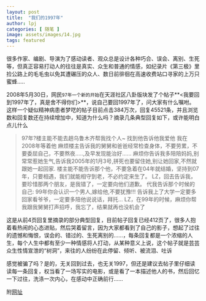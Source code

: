 ```yaml
---
layout: post
title:  "我们的1997年"
author: lpj
categories: [ 随笔 ]
image: assets/images/14.jpg
tags: featured
---
```


很多作家、编剧、导演为了感动读者、观众总是设计各种巧合、误会、离别、生死等，但真正容易打动人的往往是真实、众生和普通的情感，如纪录片《第三极》里捡公路上的毛毛虫以免其遭碾压的众人、数日前徘徊在高速收费站口寻家的上万只蜜蜂.....
 
2008年5月30日，网民`97年一个新的开始`在天涯社区八卦版块发了个帖子**<我要回到1997年了，真是舍不得你们>**，说自己要回1997年了，问大家有什么嘱咐。这样一个疑似精神病患者梦呓的帖子目前点击384万次，回复45521条，并且浏览数和回复数还在持续增加中，知道为什么吗？摘录几条典型回复如下，或许能明白点儿什么
 
>97年?楼主能不能去趟乌鲁木齐帮我找个人~ 找到他告诉他我爱他  我在2008年等着他
>麻烦楼主告诉我的舅舅和爸爸经常检查身体，不要劳累，不要委屈自己，不要熬夜.....,及早发现能治好......
>麻烦你告诉我多陪陪妈妈,别常常惹她生气,告诉我2005年的1月3号,拼死也要留住她,别让她回家,不然就跟她一起回家.
>楼主能不能告诉那个他，不要急着在04年就结婚，坚持到07年，只要相遇，我们就能相守到老，不必约定来生了。
>LZ，回去告诉我，要珍惜那两个朋友，是我错了，一定要向他们道歉。
>代我告诉那个时候的自己: 99年你会认识一个男人,嫁给他,不要犹豫!!!
>告诉我上了大学一定要多回家看爷爷，一定要多陪他说说话，拜托...
>LZ，在99年的时候，麻烦你帮我跟我舅舅打声招呼，我忘了，结果就再也没机会了
 
这是从前4页回复里摘录的部分典型回复，目前帖子回复已经412页了，很多人抱着看热闹的心态进贴，然后哭着留言，因为大家都看到了自己的影子，想起了过往的遗憾和悔恨，误会的、错过的、生死离别的……，每条回复都是一个浓缩的人生，每个人生中都有至少一种情感将人打动，从某种意义上说，这个帖子就是芸芸众生性情宣泄的“树洞”，来往的人纷纷在此停留、倾听、被流泪、吐诉
 
感觉被骗了吗？是的，无关回到过去，也无关1997，但还是建议去帖子里仔细读读每一条回复，权当看了一场写实的电影，或是看了一本描述他人的书，然后回忆一下过往，洗涤一次内心，在感动中正确前行……
 
附[网址](http://bbs.tianya.cn/post-funinfo-1169698-5.shtml)

